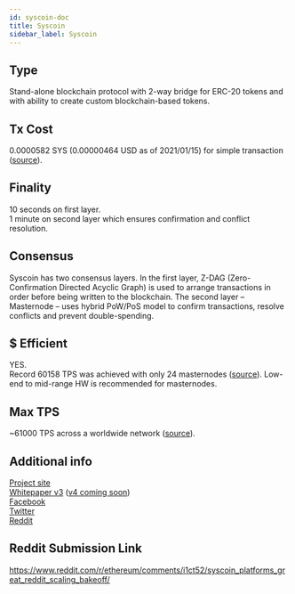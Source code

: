 ```yaml
---
id: syscoin-doc
title: Syscoin
sidebar_label: Syscoin
---
```


## Type

Stand-alone blockchain protocol with 2-way bridge for ERC-20 tokens and with ability to create custom blockchain-based tokens.

## Tx Cost

0.0000582 SYS (0.00000464 USD as of 2021/01/15) for simple transaction ([source](https://syscoin.org/fees/)).

## Finality

10 seconds on first layer.  
1 minute on second layer which ensures confirmation and conflict resolution.

## Consensus

Syscoin has two consensus layers. In the first layer, Z-DAG (Zero-Confirmation Directed Acyclic Graph) is used to arrange transactions in order before being written to the blockchain. The second layer – Masternode – uses hybrid PoW/PoS model to confirm transactions, resolve conflicts and prevent double-spending.

## $ Efficient

YES.  
Record 60158 TPS was achieved with only 24 masternodes ([source](https://syscoin.org/news/z-dag-performance-analysishttps://syscoin.org/news/z-dag-performance-analysis)). Low-end to mid-range HW is recommended for masternodes.

## Max TPS

~61000 TPS across a worldwide network ([source](https://whiteblock.io/wp-content/uploads/2019/07/ZDAG-Analysis.pdf)). 

## Additional info

[Project site](https://syscoin.org/)  
[Whitepaper v3](https://syscoin.org/syscoin3_whitepaper.pdf) ([v4 coming soon](https://syscoin.org/whitepaper))  
[Facebook](https://www.facebook.com/Syscoin/)  
[Twitter](https://twitter.com/syscoin)  
[Reddit](https://www.reddit.com/r/SysCoin/)

## Reddit Submission Link

https://www.reddit.com/r/ethereum/comments/i1ct52/syscoin_platforms_great_reddit_scaling_bakeoff/

